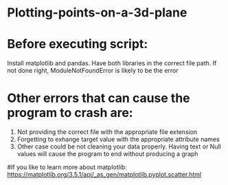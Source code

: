 # Plotting-points-on-a-3d-plane


# Before executing script:
  Install matplotlib and pandas. Have both libraries in the correct file path. If not done right, ModuleNotFoundError is likely to 
  be the error 

# Other errors that can cause the program to crash are:
  1. Not providing the correct file with the appropriate file extension 
  2. Forgetting to exhange target value with the appropriate attribute names
  3. Other case could be not cleaning your data properly. Having text or Null 
     values will cause the program to end without producing a graph 

#If you like to learn more about matplotlib: 
	https://matplotlib.org/3.5.1/api/_as_gen/matplotlib.pyplot.scatter.html
